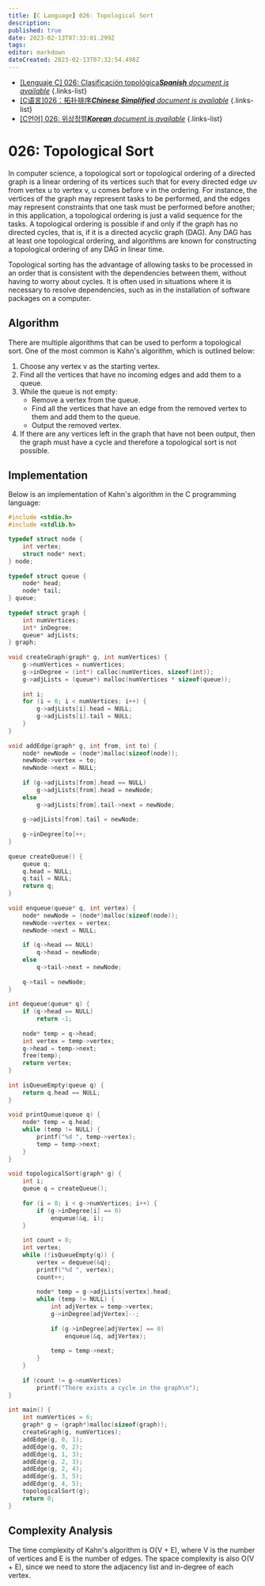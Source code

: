 ```yaml
---
title: [C Language] 026: Topological Sort
description: 
published: true
date: 2023-02-13T07:33:01.299Z
tags: 
editor: markdown
dateCreated: 2023-02-13T07:32:54.498Z
---
```


- [[Lenguaje C] 026: Clasificación topológica***Spanish** document is available*](/es/Knowledge-base/Algorithm/c-language-026-topological-sort)
{.links-list}
- [[C语言]026：拓扑排序***Chinese Simplified** document is available*](/zh/Knowledge-base/Algorithm/c-language-026-topological-sort)
{.links-list}
- [[C언어] 026: 위상정렬***Korean** document is available*](/ko/Knowledge-base/Algorithm/c-language-026-topological-sort)
{.links-list}


# 026: Topological Sort

In computer science, a topological sort or topological ordering of a directed graph is a linear ordering of its vertices such that for every directed edge uv from vertex u to vertex v, u comes before v in the ordering. For instance, the vertices of the graph may represent tasks to be performed, and the edges may represent constraints that one task must be performed before another; in this application, a topological ordering is just a valid sequence for the tasks. A topological ordering is possible if and only if the graph has no directed cycles, that is, if it is a directed acyclic graph (DAG). Any DAG has at least one topological ordering, and algorithms are known for constructing a topological ordering of any DAG in linear time.

Topological sorting has the advantage of allowing tasks to be processed in an order that is consistent with the dependencies between them, without having to worry about cycles. It is often used in situations where it is necessary to resolve dependencies, such as in the installation of software packages on a computer.

## Algorithm

There are multiple algorithms that can be used to perform a topological sort. One of the most common is Kahn's algorithm, which is outlined below:

1. Choose any vertex v as the starting vertex.
2. Find all the vertices that have no incoming edges and add them to a queue.
3. While the queue is not empty:
    - Remove a vertex from the queue.
    - Find all the vertices that have an edge from the removed vertex to them and add them to the queue.
    - Output the removed vertex.
4. If there are any vertices left in the graph that have not been output, then the graph must have a cycle and therefore a topological sort is not possible.

## Implementation

Below is an implementation of Kahn's algorithm in the C programming language:

```c
#include <stdio.h>
#include <stdlib.h>

typedef struct node {
    int vertex;
    struct node* next;
} node;
 
typedef struct queue {
    node* head;
    node* tail;
} queue;
 
typedef struct graph {
    int numVertices;
    int* inDegree;
    queue* adjLists;
} graph;
 
void createGraph(graph* g, int numVertices) {
    g->numVertices = numVertices;
    g->inDegree = (int*) calloc(numVertices, sizeof(int));
    g->adjLists = (queue*) malloc(numVertices * sizeof(queue));
 
    int i;
    for (i = 0; i < numVertices; i++) {
        g->adjLists[i].head = NULL;
        g->adjLists[i].tail = NULL;
    }
}
 
void addEdge(graph* g, int from, int to) {
    node* newNode = (node*)malloc(sizeof(node));
    newNode->vertex = to;
    newNode->next = NULL;
 
    if (g->adjLists[from].head == NULL)
        g->adjLists[from].head = newNode;
    else
        g->adjLists[from].tail->next = newNode;
 
    g->adjLists[from].tail = newNode;
 
    g->inDegree[to]++;
}
 
queue createQueue() {
    queue q;
    q.head = NULL;
    q.tail = NULL;
    return q;
}
 
void enqueue(queue* q, int vertex) {
    node* newNode = (node*)malloc(sizeof(node));
    newNode->vertex = vertex;
    newNode->next = NULL;
 
    if (q->head == NULL)
        q->head = newNode;
    else
        q->tail->next = newNode;
 
    q->tail = newNode;
}
 
int dequeue(queue* q) {
    if (q->head == NULL)
        return -1;
 
    node* temp = q->head;
    int vertex = temp->vertex;
    q->head = temp->next;
    free(temp);
    return vertex;
}
 
int isQueueEmpty(queue q) {
    return q.head == NULL;
}
 
void printQueue(queue q) {
    node* temp = q.head;
    while (temp != NULL) {
        printf("%d ", temp->vertex);
        temp = temp->next;
    }
}
 
void topologicalSort(graph* g) {
    int i;
    queue q = createQueue();
 
    for (i = 0; i < g->numVertices; i++) {
        if (g->inDegree[i] == 0)
            enqueue(&q, i);
    }
 
    int count = 0;
    int vertex;
    while (!isQueueEmpty(q)) {
        vertex = dequeue(&q);
        printf("%d ", vertex);
        count++;
 
        node* temp = g->adjLists[vertex].head;
        while (temp != NULL) {
            int adjVertex = temp->vertex;
            g->inDegree[adjVertex]--;
 
            if (g->inDegree[adjVertex] == 0)
                enqueue(&q, adjVertex);
 
            temp = temp->next;
        }
    }
 
    if (count != g->numVertices)
        printf("There exists a cycle in the graph\n");
}
 
int main() {
    int numVertices = 6;
    graph* g = (graph*)malloc(sizeof(graph));
    createGraph(g, numVertices);
    addEdge(g, 0, 1);
    addEdge(g, 0, 2);
    addEdge(g, 1, 3);
    addEdge(g, 2, 3);
    addEdge(g, 2, 4);
    addEdge(g, 3, 5);
    addEdge(g, 4, 5);
    topologicalSort(g);
    return 0;
}
```

## Complexity Analysis

The time complexity of Kahn's algorithm is O(V + E), where V is the number of vertices and E is the number of edges. The space complexity is also O(V + E), since we need to store the adjacency list and in-degree of each vertex.